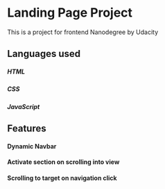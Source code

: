 # Landing Page Project
This is a project for frontend Nanodegree by Udacity
## Languages used
##### HTML

##### CSS

##### JavaScript

## Features

#### Dynamic Navbar

#### Activate section on scrolling into view

#### Scrolling to target on navigation click
